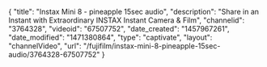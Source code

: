 {
    "title": "Instax Mini 8 -  pineapple 15sec audio",
    "description": "Share in an Instant with Extraordinary INSTAX Instant Camera & Film",
    "channelid": "3764328",
    "videoid": "67507752",
    "date_created": "1457967261",
    "date_modified": "1471380864",
    "type": "captivate",
    "layout": "channelVideo",
    "url": "\/fujifilm\/instax-mini-8-pineapple-15sec-audio\/3764328-67507752"
}